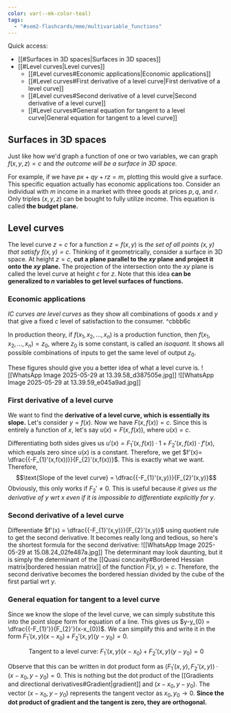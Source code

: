 ```yaml
---
color: var(--mk-color-teal)
tags:
  - "#sem2-flashcards/mme/multivariable_functions"
---
```

Quick access:
- [[#Surfaces in 3D spaces|Surfaces in 3D spaces]]
- [[#Level curves|Level curves]]
	- [[#Level curves#Economic applications|Economic applications]]
	- [[#Level curves#First derivative of a level curve|First derivative of a level curve]]
	- [[#Level curves#Second derivative of a level curve|Second derivative of a level curve]]
	- [[#Level curves#General equation for tangent to a level curve|General equation for tangent to a level curve]]


## Surfaces in 3D spaces
Just like how we'd graph a function of one or two variables, we can graph $f(x,y,z)=c$ and *the outcome will be a surface in 3D space.* 

For example, if we have $px+qy+rz=m$, plotting this would give a surface. This specific equation actually has economic applications too. Consider an individual with $m$ income in a market with three goods at prices $p,q,$ and $r$. Only triples $(x,y,z)$ can be bought to fully utilize income. This equation is called **the budget plane.** 

## Level curves
The level curve $z=c$ for a function $z=f(x,y)$ is *the set of all points $(x,y)$ that satisfy $f(x,y)=c$*. Thinking of it geometrically, consider a surface in 3D space. At height $z=c$, **cut a plane parallel to the $xy$ plane and project it onto the $xy$ plane.** The projection of the intersection onto the $xy$ plane is called the level curve at height $c$ for $z$. Note that this idea **can be generalized to $n$ variables to get level surfaces of functions.** 

### Economic applications
*IC curves are level curves* as they show all combinations of goods $x$ and $y$ that give a fixed $c$ level of satisfaction to the consumer. ^cbbb6c

In production theory, if $f(x_{1},x_{2},\dots,x_{n})$ is a production function, then $f(x_{1},x_{2},\dots,x_{n})=z_{0}$, where $z_{0}$ is some constant, is called an *isoquant.* It shows all possible combinations of inputs to get the same level of output $z_{0}$.

These figures should give you a better idea of what a level curve is. 
![[WhatsApp Image 2025-05-29 at 13.39.58_d387505e.jpg]]
![[WhatsApp Image 2025-05-29 at 13.39.59_e045a9ad.jpg]]

### First derivative of a level curve
We want to find the **derivative of a level curve, which is essentially its slope.** Let's consider $y=f(x)$. Now we have $F(x,f(x))=c$. Since this is entirely a function of $x$, let's say $u(x)=F(x,f(x))$, where $u(x)=c$.

Differentiating both sides gives us $u'(x)=F_{1}'(x,f(x))\cdot 1 + F_{2}'(x,f(x))\cdot f'(x)$, which equals zero since $u(x)$ is a constant. Therefore, we get $f'(x)= \dfrac{{-F_{1}'(x,f(x))}}{F_{2}'(x,f(x))}$. This is exactly what we want. Therefore,
$$\text{Slope of the level curve} = \dfrac{{-F_{1}'(x,y)}}{F_{2}'(x,y)}$$
Obviously, this only works if $F_{2}'\ne 0$. This is useful because *it gives us the derivative of $y$ wrt $x$ even if it is impossible to differentiate explicitly for $y$*.

### Second derivative of a level curve
Differentiate $f'(x) = \dfrac{{-F_{1}'(x,y)}}{F_{2}'(x,y)}$ using quotient rule to get the second derivative. It becomes really long and tedious, so here's the shortest formula for the second derivative:
![[WhatsApp Image 2025-05-29 at 15.08.24_02fe487a.jpg]]
The determinant may look daunting, but it is simply the determinant of the [[Quasi concavity#Bordered Hessian matrix|bordered hessian matrix]] of the function $F(x,y)=c$. Therefore, the second derivative becomes the bordered hessian divided by the cube of the first partial wrt $y$.

### General equation for tangent to a level curve
Since we know the slope of the level curve, we can simply substitute this into the point slope form for equation of a line. This gives us $y-y_{0} = \dfrac{{-F_{1}'}}{F_{2}'}(x-x_{0})$. We can simplify this and write it in the form $F_{1}'(x,y)(x-x_{0})+F_{2}'(x,y)(y-y_{0})=0$.

$$\text{Tangent to a level curve: }F_{1}'(x,y)(x-x_{0})+F_{2}'(x,y)(y-y_{0})=0$$

Observe that this can be written in dot product form as $(F_{1}'(x,y),F_{2}'(x,y)) \cdot (x-x_{0},y-y_{0}) = 0$. This is nothing but the dot product of the [[Gradients and directional derivatives#Gradient|gradient]] and $(x-x_{0},y-y_{0})$. The vector $(x-x_{0}, y-y_{0})$ represents the tangent vector as $x_{0},y_{0} \to 0$. **Since the dot product of gradient and the tangent is zero, they are orthogonal.** 